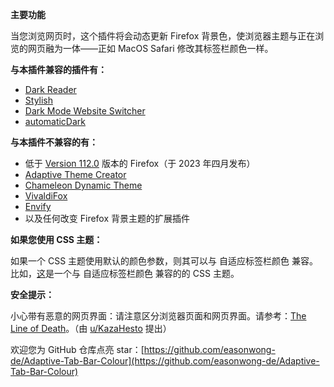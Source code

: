 **主要功能**

当您浏览网页时，这个插件将会动态更新 Firefox 背景色，使浏览器主题与正在浏览的网页融为一体——正如 MacOS Safari 修改其标签栏颜色一样。

**与本插件兼容的插件有：**

- [Dark Reader](https://addons.mozilla.org/firefox/addon/darkreader/)
- [Stylish](https://addons.mozilla.org/firefox/addon/stylish/)
- [Dark Mode Website Switcher](https://addons.mozilla.org/firefox/addon/dark-mode-website-switcher/)
- [automaticDark](https://addons.mozilla.org/firefox/addon/automatic-dark/)

**与本插件不兼容的有：**

- 低于 [Version 112.0](https://www.mozilla.org/firefox/112.0/releasenotes/) 版本的 Firefox（于 2023 年四月发布）
- [Adaptive Theme Creator](https://addons.mozilla.org/firefox/addon/adaptive-theme-creator/)
- [Chameleon Dynamic Theme](https://addons.mozilla.org/firefox/addon/chameleon-dynamic-theme-fixed/)
- [VivaldiFox](https://addons.mozilla.org/firefox/addon/vivaldifox/)
- [Envify](https://addons.mozilla.org/firefox/addon/envify/)
- 以及任何改变 Firefox 背景主题的扩展插件

**如果您使用 CSS 主题：**

如果一个 CSS 主题使用默认的颜色参数，则其可以与 自适应标签栏颜色 兼容。比如，[这](https://github.com/easonwong-de/WhiteSurFirefoxThemeMacOS)是一个与 自适应标签栏颜色 兼容的的 CSS 主题。

**安全提示：**

小心带有恶意的网页界面：请注意区分浏览器页面和网页界面。请参考：[The Line of Death](https://textslashplain.com/2017/01/14/the-line-of-death/)。（由 [u/KazaHesto](https://www.reddit.com/user/KazaHesto/) 提出）

欢迎您为 GitHub 仓库点亮 star：[https://github.com/easonwong-de/Adaptive-Tab-Bar-Colour](https://github.com/easonwong-de/Adaptive-Tab-Bar-Colour)
